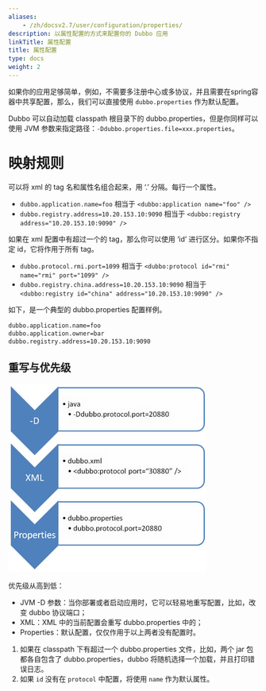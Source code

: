 ```yaml
---
aliases:
    - /zh/docsv2.7/user/configuration/properties/
description: 以属性配置的方式来配置你的 Dubbo 应用
linkTitle: 属性配置
title: 属性配置
type: docs
weight: 2
---
```



如果你的应用足够简单，例如，不需要多注册中心或多协议，并且需要在spring容器中共享配置，那么，我们可以直接使用 `dubbo.properties` 作为默认配置。

Dubbo 可以自动加载 classpath 根目录下的 dubbo.properties，但是你同样可以使用 JVM 参数来指定路径：`-Ddubbo.properties.file=xxx.properties`。

# 映射规则

可以将 xml 的 tag 名和属性名组合起来，用 ‘.’ 分隔。每行一个属性。

* `dubbo.application.name=foo` 相当于 `<dubbo:application name="foo" />` 
* `dubbo.registry.address=10.20.153.10:9090` 相当于 `<dubbo:registry address="10.20.153.10:9090" /> `  

如果在 xml 配置中有超过一个的 tag，那么你可以使用 ‘id’ 进行区分。如果你不指定 id，它将作用于所有 tag。

* `dubbo.protocol.rmi.port=1099` 相当于 `<dubbo:protocol id="rmi" name="rmi" port="1099" /> `
* `dubbo.registry.china.address=10.20.153.10:9090` 相当于 `<dubbo:registry id="china" address="10.20.153.10:9090" />`

如下，是一个典型的 dubbo.properties 配置样例。

```properties
dubbo.application.name=foo
dubbo.application.owner=bar
dubbo.registry.address=10.20.153.10:9090
```

## 重写与优先级

![properties-override](/imgs/user/dubbo-properties-override.jpg)

优先级从高到低：

* JVM -D 参数：当你部署或者启动应用时，它可以轻易地重写配置，比如，改变 dubbo 协议端口；
* XML：XML 中的当前配置会重写 dubbo.properties 中的；
* Properties：默认配置，仅仅作用于以上两者没有配置时。

1. 如果在 classpath 下有超过一个 dubbo.properties 文件，比如，两个 jar 包都各自包含了 dubbo.properties，dubbo 将随机选择一个加载，并且打印错误日志。
2. 如果 `id` 没有在 `protocol` 中配置，将使用 `name` 作为默认属性。